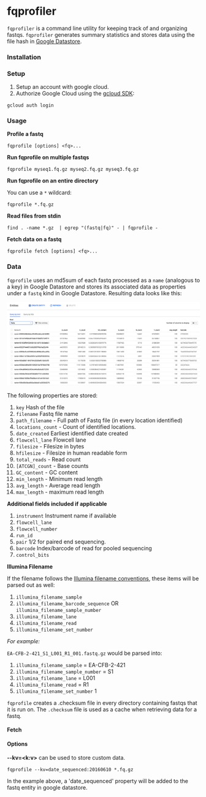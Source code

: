 # fqprofiler

`fqprofiler` is a command line utility for keeping track of and organizing fastqs. `fqprofiler` generates summary statistics and stores data using the file hash in [Google Datastore](https://cloud.google.com/datastore/).


### Installation


### Setup


1. Setup an account with google cloud.
2. Authorize Google Cloud using the [gcloud SDK](https://cloud.google.com/sdk/):

```
gcloud auth login
```

### Usage

__Profile a fastq__

```
fqprofile [options] <fq>...
```

__Run fqprofile on multiple fastqs__

```
fqprofile myseq1.fq.gz myseq2.fq.gz myseq3.fq.gz
```

__Run fqprofile on an entire directory__

You can use a `*` wildcard:

```
fqprofile *.fq.gz
```

__Read files from stdin__

```
find . -name *.gz  | egrep "(fastq|fq)" - | fqprofile - 
```

__Fetch data on a fastq__

```
fqprofile fetch [options] <fq>...
```

### Data

`fqprofile` uses an md5sum of each fastq processed as a `name` (analogous to a key) in Google Datastore and stores its associated data as properties under a `fastq` kind in Google Datastore. Resulting data looks like this:

![fqprofile-datastore](datastore.png)

The following properties are stored:

1. `key` Hash of the file
1. `filename` Fastq file name
1. `path_filename` - Full path of Fastq file (in every location identified)
1. `locations_count` - Count of identified locations.
1. `date_created` Earliest identified date created
1. `flowcell_lane` Flowcell lane
1. `filesize` - Filesize in bytes
1. `hfilesize` - Filesize in human readable form
1. `total_reads` - Read count
1. `[ATCGN]_count` - Base counts
1. `GC_content` - GC content
1. `min_length` - Minimum read length
1. `avg_length` - Average read length
1. `max_length` - maximum read length

__Additional fields included if applicable__

1. `instrument` Instrument name if available
1. `flowcell_lane` 
1. `flowcell_number`
1. `run_id`
1. `pair` 1/2 for paired end sequencing.
1. `barcode` Index/barcode of read for pooled sequencing
1. `control_bits` 

__Illumina Filename__

If the filename follows the [Illumina filename conventions](http://support.illumina.com/content/dam/illumina-support/help/BaseSpaceHelp_v2/Content/Vault/Informatics/Sequencing_Analysis/BS/swSEQ_mBS_FASTQFiles.htm), these items will be parsed out as well:

1. `illumina_filename_sample`
1. `illumina_filename_barcode_sequence` OR `illumina_filename_sample_number`
1. `illumina_filename_lane`
1. `illumina_filename_read`
1. `illumina_filename_set_number`

_For example:_

`EA-CFB-2-421_S1_L001_R1_001.fastq.gz` would be parsed into:

1. `illumina_filename_sample` = EA-CFB-2-421
1. `illumina_filename_sample_number` = S1
1. `illumina_filename_lane` = L001
1. `illumina_filename_read` =  R1
1. `illumina_filename_set_number` 1

`fqprofile` creates a .checksum file in every directory containing fastqs that it is run on. The `.checksum` file is used as a cache when retrieving data for a fastq.


#### Fetch

#### Options

__--kv=<k:v>__ can be used to store custom data. 

```
fqprofile --kv=date_sequenced:20160610 *.fq.gz
```

In the example above, a 'date_sequenced' property will be added to the fastq entity in google datastore.
